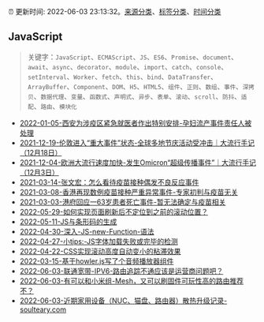 :alarm_clock: 更新时间: 2022-06-03 23:13:32。[来源分类](../README.md)、[标签分类](../TAGS.md)、[时间分类](../TIMELINE.md)

## JavaScript


> 关键字：`JavaScript`、`ECMAScript`、`JS`、`ES6`、`Promise`、`document`、`await`、`async`、`decorator`、`module`、`import`、`catch`、`console`、`setInterval`、`Worker`、`fetch`、`this`、`bind`、`DataTransfer`、`ArrayBuffer`、`Component`、`DOM`、`H5`、`HTML5`、`组件`、`正则`、`数组`、`事件`、`深拷贝`、`数据代理`、`变量`、`函数式`、`声明式`、`异步`、`表单`、`滚动`、`scroll`、`防抖`、`适配`、`路由`、`模块化`



- [2022-01-05-西安为涉疫区紧急就医者作出特别安排-孕妇流产事件责任人被处理](https://m.caixin.com/m/2022-01-05/101826298.html) 
- [2021-12-19-伦敦进入“重大事件”状态-全球多地节庆活动受冲击｜大流行手记（12月18日）](https://m.caixin.com/m/2021-12-19/101819673.html) 
- [2021-12-04-欧洲大流行速度加快-发生Omicron“超级传播事件”｜大流行手记（12月3日）](https://m.caixin.com/m/2021-12-04/101813688.html) 
- [2021-03-14-张文宏：怎么看待疫苗接种偶发不良反应事件](https://opinion.caixin.com/m/2021-03-14/101675088.html) 
- [2021-03-08-香港再现数例疫苗接种严重异常事件-专家初判与疫苗无关](https://china.caixin.com/m/2021-03-08/101672619.html) 
- [2021-03-03-港府回应一63岁患者死亡事件-暂无法确定与疫苗相关](https://m.caixin.com/m/2021-03-03/101670052.html) 
- [2022-05-29-如何实现页面刷新后不定位到之前的滚动位置？](https://www.zhangxinxu.com/wordpress/2022/05/history-scrollrestoration/) 
- [2022-05-11-JS与条形码的生成](https://www.zhangxinxu.com/wordpress/2022/05/js-barcode/) 
- [2022-04-30-深入-JS-new-Function-语法](https://www.zhangxinxu.com/wordpress/2022/04/js-new-function/) 
- [2022-04-27-小tips:-JS字体加载失败或完毕的检测](https://www.zhangxinxu.com/wordpress/2022/04/js-font-face-load/) 
- [2022-04-22-CSS实现滚动高度自动变小的粘滞效果](https://www.zhangxinxu.com/wordpress/2022/04/css-sticky-size-change/) 
- [2022-03-15-基于howler.js写了个音频播放器组件](https://www.zhangxinxu.com/wordpress/2022/03/howler-js-audio-player/) 
- [2022-06-03-联通宽带-IPV6-路由追踪不通应该是运营商问题吧？](https://www.v2ex.com/t/857198) 
- [2022-06-03-有可以和小米组-Mesh，又可以刷固件可玩性高的路由推荐不？](https://www.v2ex.com/t/857163) 
- [2022-06-03-近期家用设备（NUC、猫盘、路由器）散热升级记录-soulteary.com](https://blogread.cn/news/go.php?idItem=15103&url=https%3A%2F%2Fsoulteary.com%2F2021%2F10%2F14%2Frecent-heat-dissipation-upgrade-record-of-homelab.html%3Fcomefrom%3Dhttps%253A%252F%252Fblogread.cn%252Fnews%252F) 